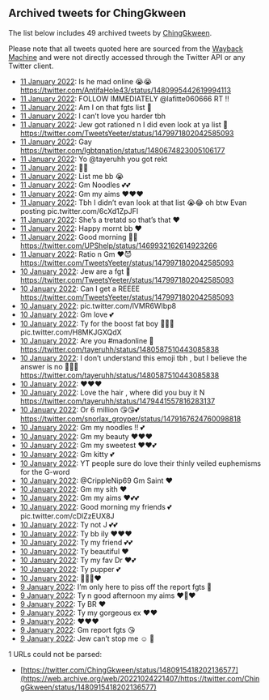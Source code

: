 ## Archived tweets for ChingGkween

The list below includes 49 archived tweets by
[ChingGkween](https://twitter.com/ChingGkween).

Please note that all tweets quoted here are sourced from the
[Wayback Machine](https://web.archive.org) and were not directly accessed through the Twitter API or
any Twitter client.

* [11 January 2022](https://web.archive.org/web/20220111210256/https://twitter.com/ChingGkween/status/1481006856705351690): Is he mad online 😭😭 https://twitter.com/AntifaHole43/status/1480995442619994113 <!--1481006856705351690-->
* [11 January 2022](https://web.archive.org/web/20220111203316/https://twitter.com/ChingGkween/status/1481001278285225985): FOLLOW IMMEDIATELY  @lafitte060666  RT !! <!--1481001278285225985-->
* [11 January 2022](https://web.archive.org/web/20220111181009/https://twitter.com/ChingGkween/status/1480963972769615874): Am I on that fgts list 🤫 <!--1480963972769615874-->
* [11 January 2022](https://web.archive.org/web/20220111174412/https://twitter.com/ChingGkween/status/1480958684901556230): I can’t love you harder tbh <!--1480958684901556230-->
* [11 January 2022](https://web.archive.org/web/20220111174201/https://twitter.com/ChingGkween/status/1480958181962620936): Jew got rationed n I did even look at ya list 💯 https://twitter.com/TweetsYeeter/status/1479971802042585093 <!--1480958181962620936-->
* [11 January 2022](https://web.archive.org/web/20220111173922/https://twitter.com/ChingGkween/status/1480956185020882965): Gay https://twitter.com/lgbtqnation/status/1480674823005106177 <!--1480956185020882965-->
* [11 January 2022](https://web.archive.org/web/20220111160349/https://twitter.com/ChingGkween/status/1480932156981628930): Yo  @tayeruhh  you got rekt <!--1480932156981628930-->
* [11 January 2022](https://web.archive.org/web/20220111160121/https://twitter.com/ChingGkween/status/1480931529111048197): 💯💯 <!--1480931529111048197-->
* [11 January 2022](https://web.archive.org/web/20220111155910/https://twitter.com/ChingGkween/status/1480930978772234241): List me bb 😭 <!--1480930978772234241-->
* [11 January 2022](https://web.archive.org/web/20220111145709/https://twitter.com/ChingGkween/status/1480915390884630539): Gm Noodles 💕💕 <!--1480915390884630539-->
* [11 January 2022](https://web.archive.org/web/20220111145641/https://twitter.com/ChingGkween/status/1480915245321400337): Gm my aims ❤️❤️❤️ <!--1480915245321400337-->
* [11 January 2022](https://web.archive.org/web/20220111145553/https://twitter.com/ChingGkween/status/1480915057081036805): Tbh I didn’t evan look at that list 😭😂 oh btw Evan posting pic.twitter.com/6cXd1ZpJFI <!--1480915057081036805-->
* [11 January 2022](https://web.archive.org/web/20220111135520/https://twitter.com/ChingGkween/status/1480899844873072645): She’s a tretatd so that’s that ❤️ <!--1480899844873072645-->
* [11 January 2022](https://web.archive.org/web/20220111134907/https://twitter.com/ChingGkween/status/1480898241105469443): Happy mornt bb ❤️ <!--1480898241105469443-->
* [11 January 2022](https://web.archive.org/web/20220111134012/https://twitter.com/ChingGkween/status/1480896038097629184): Good morning 🖕😂 https://twitter.com/UPShelp/status/1469932162614923266 <!--1480896038097629184-->
* [11 January 2022](https://web.archive.org/web/20220111103449/https://twitter.com/ChingGkween/status/1480849371327565826): Ratio n Gm ❤️😈 https://twitter.com/TweetsYeeter/status/1479971802042585093 <!--1480849371327565826-->
* [10 January 2022](https://web.archive.org/web/20220110234905/https://twitter.com/ChingGkween/status/1480686870166188033): Jew are a fgt 💯 https://twitter.com/TweetsYeeter/status/1479971802042585093 <!--1480686870166188033-->
* [10 January 2022](https://web.archive.org/web/20220110234412/https://twitter.com/ChingGkween/status/1480685659690045447): Can I get a REEEE https://twitter.com/TweetsYeeter/status/1479971802042585093 <!--1480685659690045447-->
* [10 January 2022](https://web.archive.org/web/20220110183954/https://twitter.com/ChingGkween/status/1480609094163746819): pic.twitter.com/lVMR6WIbp8 <!--1480609094163746819-->
* [10 January 2022](https://web.archive.org/web/20220110180444/https://twitter.com/ChingGkween/status/1480600229422542852): Gm love 💕 <!--1480600229422542852-->
* [10 January 2022](https://web.archive.org/web/20220110180330/https://twitter.com/ChingGkween/status/1480599904435249154): Ty for the boost fat boy 💯💯💯 pic.twitter.com/H8MKJGXQdX <!--1480599904435249154-->
* [10 January 2022](https://web.archive.org/web/20220110172340/https://twitter.com/ChingGkween/status/1480589882368086021): Are you  #madonline  🤫 https://twitter.com/tayeruhh/status/1480587510443085838 <!--1480589882368086021-->
* [10 January 2022](https://web.archive.org/web/20220110171720/https://twitter.com/ChingGkween/status/1480588306673029123): I don’t understand this emoji tbh , but I believe the answer is no 🙆🏿‍♀️ https://twitter.com/tayeruhh/status/1480587510443085838 <!--1480588306673029123-->
* [10 January 2022](https://web.archive.org/web/20220110170709/https://twitter.com/ChingGkween/status/1480586266693484546): ❤️❤️❤️ <!--1480586266693484546-->
* [10 January 2022](https://web.archive.org/web/20220110170845/https://twitter.com/ChingGkween/status/1480586140944064518): Love the hair , where did you buy it N https://twitter.com/tayeruhh/status/1479441557816283137 <!--1480586140944064518-->
* [10 January 2022](https://web.archive.org/web/20220110170157/https://twitter.com/ChingGkween/status/1480583534091935747): Or 6 million 😘😘💕 https://twitter.com/snorlax_groyper/status/1479167624760098818 <!--1480583534091935747-->
* [10 January 2022](https://web.archive.org/web/20220110161732/https://twitter.com/ChingGkween/status/1480573224006074370): Gm my noodles !! 💕 <!--1480573224006074370-->
* [10 January 2022](https://web.archive.org/web/20220110160809/https://twitter.com/ChingGkween/status/1480570863225298957): Gm my beauty ❤️❤️❤️ <!--1480570863225298957-->
* [10 January 2022](https://web.archive.org/web/20220110150724/https://twitter.com/ChingGkween/status/1480555589960880131): Gm my sweetest ❤️❤️💕 <!--1480555589960880131-->
* [10 January 2022](https://web.archive.org/web/20220110140748/https://twitter.com/ChingGkween/status/1480540588558753799): Gm kitty 💕 <!--1480540588558753799-->
* [10 January 2022](https://web.archive.org/web/20220110135832/https://twitter.com/ChingGkween/status/1480538267665715200): YT people sure do love their thinly veiled euphemisms for the G-word <!--1480538267665715200-->
* [10 January 2022](https://web.archive.org/web/20220110135104/https://twitter.com/ChingGkween/status/1480537680152829953): @CrippleNip69 Gm Saint ❤️ <!--1480537680152829953-->
* [10 January 2022](https://web.archive.org/web/20220110135554/https://twitter.com/ChingGkween/status/1480537585688666119): Gm my sith ❤️ <!--1480537585688666119-->
* [10 January 2022](https://web.archive.org/web/20220110135522/https://twitter.com/ChingGkween/status/1480537467027607555): Gm my aims ❤️💕💕 <!--1480537467027607555-->
* [10 January 2022](https://web.archive.org/web/20220110133101/https://twitter.com/ChingGkween/status/1480531341208956933): Good morning my friends 💕 pic.twitter.com/cDlZzEUX8J <!--1480531341208956933-->
* [10 January 2022](https://web.archive.org/web/20220110132648/https://twitter.com/ChingGkween/status/1480530280800821256): Ty not J 💕💕 <!--1480530280800821256-->
* [10 January 2022](https://web.archive.org/web/20220110131416/https://twitter.com/ChingGkween/status/1480526547094286336): Ty bb ily ❤️❤️❤️ <!--1480526547094286336-->
* [10 January 2022](https://web.archive.org/web/20220110131139/https://twitter.com/ChingGkween/status/1480526425983758340): Ty my friend 💕💕 <!--1480526425983758340-->
* [10 January 2022](https://web.archive.org/web/20220110131058/https://twitter.com/ChingGkween/status/1480526283088015361): Ty beautiful ❤️ <!--1480526283088015361-->
* [10 January 2022](https://web.archive.org/web/20220110131238/https://twitter.com/ChingGkween/status/1480526090879881219): Ty my fav Dr ❤️💕 <!--1480526090879881219-->
* [10 January 2022](https://web.archive.org/web/20220110130938/https://twitter.com/ChingGkween/status/1480525959887560708): Ty pupper 💕 <!--1480525959887560708-->
* [10 January 2022](https://web.archive.org/web/20220110130914/https://twitter.com/ChingGkween/status/1480525865138143236): 💯💯💯❤️ <!--1480525865138143236-->
* [ 9 January 2022](https://web.archive.org/web/20220109190857/https://twitter.com/ChingGkween/status/1480255269527556100): I’m only here to piss off the report fgts 💯 <!--1480255269527556100-->
* [ 9 January 2022](https://web.archive.org/web/20220109185413/https://twitter.com/ChingGkween/status/1480251543488188426): Ty n good afternoon my aims ❤️💯❤️ <!--1480251543488188426-->
* [ 9 January 2022](https://web.archive.org/web/20220109185200/https://twitter.com/ChingGkween/status/1480251014687170562): Ty BR ❤️ <!--1480251014687170562-->
* [ 9 January 2022](https://web.archive.org/web/20220109185610/https://twitter.com/ChingGkween/status/1480250775389437956): Ty my gorgeous ex ❤️❤️ <!--1480250775389437956-->
* [ 9 January 2022](https://web.archive.org/web/20220109185003/https://twitter.com/ChingGkween/status/1480250519935496197): ❤️❤️❤️ <!--1480250519935496197-->
* [ 9 January 2022](https://web.archive.org/web/20220109185411/https://twitter.com/ChingGkween/status/1480250291127832579): Gm report fgts 😘 <!--1480250291127832579-->
* [ 9 January 2022](https://web.archive.org/web/20220109170025/https://twitter.com/ChingGkween/status/1480207783173754881): Jew can’t stop me ☺️ 🖕 <!--1480207783173754881-->

1 URLs could not be parsed:

* [https://twitter.com/ChingGkween/status/1480915418202136577](https://web.archive.org/web/20221024221407/https://twitter.com/ChingGkween/status/1480915418202136577)

